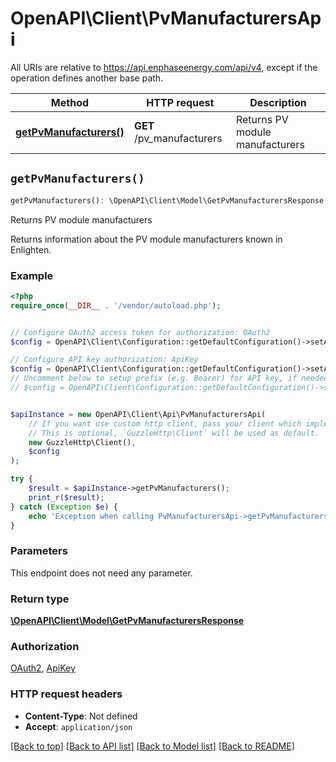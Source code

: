 # OpenAPI\Client\PvManufacturersApi

All URIs are relative to https://api.enphaseenergy.com/api/v4, except if the operation defines another base path.

| Method | HTTP request | Description |
| ------------- | ------------- | ------------- |
| [**getPvManufacturers()**](PvManufacturersApi.md#getPvManufacturers) | **GET** /pv_manufacturers | Returns PV module manufacturers |


## `getPvManufacturers()`

```php
getPvManufacturers(): \OpenAPI\Client\Model\GetPvManufacturersResponse
```

Returns PV module manufacturers

Returns information about the PV module manufacturers known in Enlighten.

### Example

```php
<?php
require_once(__DIR__ . '/vendor/autoload.php');


// Configure OAuth2 access token for authorization: OAuth2
$config = OpenAPI\Client\Configuration::getDefaultConfiguration()->setAccessToken('YOUR_ACCESS_TOKEN');

// Configure API key authorization: ApiKey
$config = OpenAPI\Client\Configuration::getDefaultConfiguration()->setApiKey('key', 'YOUR_API_KEY');
// Uncomment below to setup prefix (e.g. Bearer) for API key, if needed
// $config = OpenAPI\Client\Configuration::getDefaultConfiguration()->setApiKeyPrefix('key', 'Bearer');


$apiInstance = new OpenAPI\Client\Api\PvManufacturersApi(
    // If you want use custom http client, pass your client which implements `GuzzleHttp\ClientInterface`.
    // This is optional, `GuzzleHttp\Client` will be used as default.
    new GuzzleHttp\Client(),
    $config
);

try {
    $result = $apiInstance->getPvManufacturers();
    print_r($result);
} catch (Exception $e) {
    echo 'Exception when calling PvManufacturersApi->getPvManufacturers: ', $e->getMessage(), PHP_EOL;
}
```

### Parameters

This endpoint does not need any parameter.

### Return type

[**\OpenAPI\Client\Model\GetPvManufacturersResponse**](../Model/GetPvManufacturersResponse.md)

### Authorization

[OAuth2](../../README.md#OAuth2), [ApiKey](../../README.md#ApiKey)

### HTTP request headers

- **Content-Type**: Not defined
- **Accept**: `application/json`

[[Back to top]](#) [[Back to API list]](../../README.md#endpoints)
[[Back to Model list]](../../README.md#models)
[[Back to README]](../../README.md)
